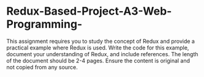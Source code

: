 # Redux-Based-Project-A3-Web-Programming-
This assignment requires you to study the concept of Redux and provide a practical example where Redux is used. Write the code for this example, document your understanding of Redux, and include references. The length of the document should be 2-4 pages. Ensure the content is original and not copied from any source.
